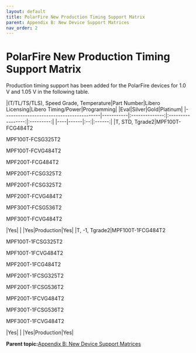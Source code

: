 ```yaml
---
layout: default
title: PolarFire New Production Timing Support Matrix
parent: Appendix B: New Device Support Matrices
nav_order: 2
---
```



# PolarFire New Production Timing Support Matrix

Production timing support has been added for the PolarFire devices for 1.0 V and 1.05 V in the following table.

 |\(T/TL/TS/TLS\), Speed Grade, Temperature|Part Number|Libero Licensing|Libero Timing/Power|Programming|
|Eval|Silver|Gold|Platinum|
|-----------------------------------------|-----------|:--------------:|:-----------------:|:---------:|
|----|------|:--:|:------:|
|T, STD, Tgrade2|MPF100T-FCG484T2

 MPF100T-FCSG325T2

 MPF100T-FCVG484T2

 MPF200T-FCG484T2

 MPF200T-FCSG325T2

 MPF200T-FCSG325T2

 MPF200T-FCVG484T2

 MPF300T-FCSG536T2

 MPF300T-FCVG484T2

|Yes| | |Yes|Production|Yes|
|T, -1, Tgrade2|MPF100T-1FCG484T2

 MPF100T-1FCSG325T2

 MPF100T-1FCVG484T2

 MPF200T-1FCG484T2

 MPF200T-1FCSG325T2

 MPF200T-1FCSG536T2

 MPF200T-1FCVG484T2

 MPF300T-1FCSG536T2

 MPF300T-1FCVG484T2

|Yes| | |Yes|Production|Yes|



**Parent topic:**[Appendix B: New Device Support Matrices](GUID-EA7BE352-3D51-4955-85C0-8A3C716A429D.md)

